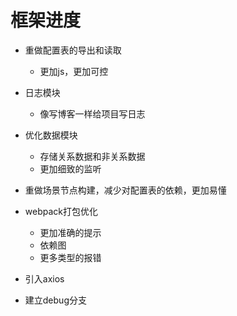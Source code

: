 # 框架进度

- 重做配置表的导出和读取
  - 更加js，更加可控

- 日志模块
  - 像写博客一样给项目写日志

- 优化数据模块
  - 存储关系数据和非关系数据
  - 更加细致的监听

- 重做场景节点构建，减少对配置表的依赖，更加易懂

- webpack打包优化
  - 更加准确的提示
  - 依赖图
  - 更多类型的报错

- 引入axios

- 建立debug分支